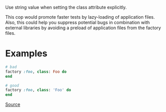 
Use string value when setting the class attribute explicitly.

This cop would promote faster tests by lazy-loading of
application files. Also, this could help you suppress potential bugs
in combination with external libraries by avoiding a preload of
application files from the factory files.

# Examples

```ruby
# bad
factory :foo, class: Foo do
end

# good
factory :foo, class: 'Foo' do
end
```

[Source](http://www.rubydoc.info/gems/rubocop/RuboCop/Cop/FactoryBot/FactoryClassName)